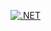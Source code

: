 [![.NET](https://github.com/Olgasn/FuelStation/actions/workflows/dotnet.yml/badge.svg?branch=RequestProcessing)](https://github.com/Olgasn/FuelStation/actions/workflows/dotnet.yml)
